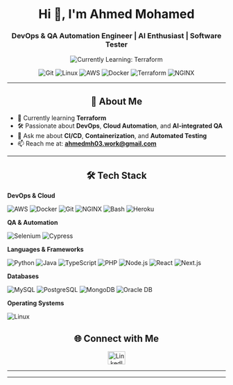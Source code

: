 <h1 align="center">Hi 👋, I'm Ahmed Mohamed</h1>
<h3 align="center">DevOps & QA Automation Engineer | AI Enthusiast | Software Tester</h3>

<p align="center">
  <img src="https://img.shields.io/badge/Currently_Learning-Terraform-6f42c1?style=for-the-badge&logo=terraform" alt="Currently Learning: Terraform" />
</p>

<p align="center">
  <img src="https://img.shields.io/badge/-Git-F05032?style=for-the-badge&logo=git&logoColor=white" alt="Git" />
  <img src="https://img.shields.io/badge/-Linux-FCC624?style=for-the-badge&logo=linux&logoColor=black" alt="Linux" />
  <img src="https://img.shields.io/badge/-AWS-232F3E?style=for-the-badge&logo=amazon-aws&logoColor=white" alt="AWS" />
  <img src="https://img.shields.io/badge/-Docker-2496ED?style=for-the-badge&logo=docker&logoColor=white" alt="Docker" />
  <img src="https://img.shields.io/badge/-Terraform-7B42BC?style=for-the-badge&logo=terraform&logoColor=white" alt="Terraform" />
  <img src="https://img.shields.io/badge/-NGINX-009639?style=for-the-badge&logo=nginx&logoColor=white" alt="NGINX" />
</p>

---

<h2 align="center">🚀 About Me</h2>

- 🌱 Currently learning **Terraform**  
- 🛠️ Passionate about **DevOps**, **Cloud Automation**, and **AI-integrated QA**  
- 💬 Ask me about **CI/CD**, **Containerization**, and **Automated Testing**  
- 📫 Reach me at: **ahmedmh03.work@gmail.com**

---

<h2 align="center">🛠️ Tech Stack</h2>

**DevOps & Cloud**  
<p align="left"> <img src="https://img.shields.io/badge/-AWS-232F3E?style=for-the-badge&logo=amazonaws&logoColor=white" alt="AWS" /> <img src="https://img.shields.io/badge/-Docker-2496ED?style=for-the-badge&logo=docker&logoColor=white" alt="Docker" /> <img src="https://img.shields.io/badge/-Git-F05032?style=for-the-badge&logo=git&logoColor=white" alt="Git" /> <img src="https://img.shields.io/badge/-NGINX-009639?style=for-the-badge&logo=nginx&logoColor=white" alt="NGINX" /> <img src="https://img.shields.io/badge/-Bash-4EAA25?style=for-the-badge&logo=gnubash&logoColor=white" alt="Bash" /> <img src="https://img.shields.io/badge/-Heroku-430098?style=for-the-badge&logo=heroku&logoColor=white" alt="Heroku" /> </p>


**QA & Automation**  
<p align="left">
 <p align="left"> <img src="https://img.shields.io/badge/-Selenium-43B02A?style=for-the-badge&logo=selenium&logoColor=white" alt="Selenium" /> <img src="https://img.shields.io/badge/-Cypress-17202C?style=for-the-badge&logo=cypress&logoColor=white" alt="Cypress" /> </p>
</p>

**Languages & Frameworks**  
<p align="left">
  <p align="left"> <img src="https://img.shields.io/badge/-Python-3776AB?style=for-the-badge&logo=python&logoColor=white" alt="Python" /> <img src="https://img.shields.io/badge/-Java-007396?style=for-the-badge&logo=java&logoColor=white" alt="Java" /> <img src="https://img.shields.io/badge/-TypeScript-3178C6?style=for-the-badge&logo=typescript&logoColor=white" alt="TypeScript" /> <img src="https://img.shields.io/badge/-PHP-777BB4?style=for-the-badge&logo=php&logoColor=white" alt="PHP" /> <img src="https://img.shields.io/badge/-Node.js-339933?style=for-the-badge&logo=node.js&logoColor=white" alt="Node.js" /> <img src="https://img.shields.io/badge/-React-61DAFB?style=for-the-badge&logo=react&logoColor=black" alt="React" /> <img src="https://img.shields.io/badge/-Next.js-000000?style=for-the-badge&logo=next.js&logoColor=white" alt="Next.js" /> </p>
</p>

**Databases**  
<p align="left">
 <p align="left"> <img src="https://img.shields.io/badge/-MySQL-4479A1?style=for-the-badge&logo=mysql&logoColor=white" alt="MySQL" /> <img src="https://img.shields.io/badge/-PostgreSQL-4169E1?style=for-the-badge&logo=postgresql&logoColor=white" alt="PostgreSQL" /> <img src="https://img.shields.io/badge/-MongoDB-47A248?style=for-the-badge&logo=mongodb&logoColor=white" alt="MongoDB" /> <img src="https://img.shields.io/badge/-Oracle-F80000?style=for-the-badge&logo=oracle&logoColor=white" alt="Oracle DB" /> </p>
</p>

**Operating Systems**  
<p align="left">
 <p align="left"> <img src="https://img.shields.io/badge/-Linux-FCC624?style=for-the-badge&logo=linux&logoColor=black" alt="Linux" /> </p>
</p>

<h2 align="center">🌐 Connect with Me</h2>

<p align="center">
  <a href="https://www.linkedin.com/in/ahmed-mohamed-25b300275/" target="_blank">
    <img src="https://raw.githubusercontent.com/rahuldkjain/github-profile-readme-generator/master/src/images/icons/Social/linked-in-alt.svg" height="30" width="40" alt="LinkedIn"/>
  </a>
</p>

---

---


